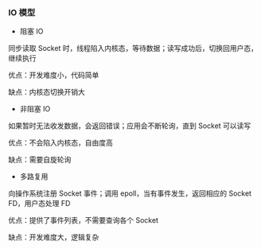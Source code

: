 ### IO 模型

* 阻塞 IO

同步读取 Socket 时，线程陷入内核态，等待数据；读写成功后，切换回用户态，继续执行

优点：开发难度小，代码简单

缺点：内核态切换开销大

* 非阻塞 IO

如果暂时无法收发数据，会返回错误；应用会不断轮询，直到 Socket 可以读写

优点：不会陷入内核态，自由度高

缺点：需要自旋轮询

* 多路复用

向操作系统注册 Socket 事件；调用 epoll，当有事件发生，返回相应的 Socket FD，用户态处理 FD

优点：提供了事件列表，不需要查询各个 Socket

缺点：开发难度大，逻辑复杂
